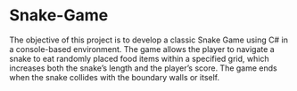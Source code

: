 # Snake-Game
The objective of this project is to develop a classic Snake Game using C# in a console-based environment. The game allows the player to navigate a snake to eat randomly placed food items within a specified grid, which increases both the snake’s length and the player’s score. The game ends when the snake collides with the boundary walls or itself. 
